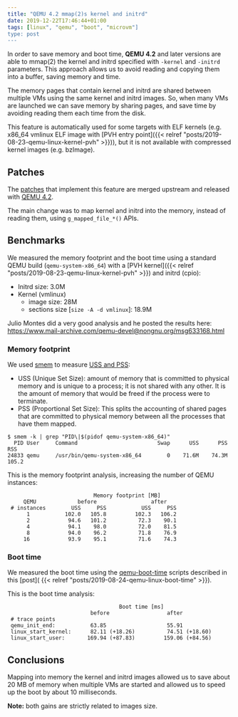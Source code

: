 ```yaml
---
title: "QEMU 4.2 mmap(2)s kernel and initrd"
date: 2019-12-22T17:46:44+01:00
tags: [linux", "qemu", "boot", "microvm"]
type: post
---
```


In order to save memory and boot time, **QEMU 4.2** and later versions are able to
mmap(2) the kernel and initrd specified with `-kernel` and `-initrd` parameters.
This approach allows us to avoid reading and copying them into a buffer,
saving memory and time.

The memory pages that contain kernel and initrd are shared between
multiple VMs using the same kernel and initrd images.
So, when many VMs are launched we can save memory by sharing pages, and save
time by avoiding reading them each time from the disk.

<!--more-->

This feature is automatically used for some targets with ELF kernels
(e.g. x86\_64 vmlinux ELF image with
[PVH entry point]({{< relref "posts/2019-08-23-qemu-linux-kernel-pvh" >}})),
but it is not available with compressed kernel images (e.g. bzImage).

## Patches

The
[patches](https://patchew.org/QEMU/20190724143105.307042-1-sgarzare@redhat.com/)
that implement this feature are merged upstream and released with
[QEMU 4.2](https://wiki.qemu.org/ChangeLog/4.2#Miscellaneous).

The main change was to map kernel and initrd into the memory, instead of
reading them, using `g_mapped_file_*()` APIs.

## Benchmarks
We measured the memory footprint and the boot time using a standard QEMU
build (`qemu-system-x86_64`) with a
[PVH kernel]({{< relref "posts/2019-08-23-qemu-linux-kernel-pvh" >}})
and initrd (cpio):

* Initrd size: 3.0M
* Kernel (vmlinux)
  * image size: 28M
  * sections size [`size -A -d vmlinux`]:  18.9M

Julio Montes did a very good analysis and he posted the results here:
https://www.mail-archive.com/qemu-devel@nongnu.org/msg633168.html

### Memory footprint
We used [smem](https://www.selenic.com/smem/) to measure
[USS and PSS](https://www.golinuxcloud.com/check-memory-usage-per-process-linux/):

* USS (Unique Set Size): amount of memory that is committed to physical memory
  and is unique to a process; it is not shared with any other. It is the
  amount of memory that would be freed if the process were to terminate.
* PSS (Proportional Set Size): This splits the accounting of shared pages that
  are committed to physical memory between all the processes that have them
  mapped.

```shell
$ smem -k | grep "PID\|$(pidof qemu-system-x86_64)"
  PID User     Command                         Swap      USS      PSS      RSS
24833 qemu     /usr/bin/qemu-system-x86_64        0    71.6M    74.3M    105.2
```

This is the memory footprint analysis, increasing the number of QEMU instances:
```shell
                           Memory footprint [MB]
     QEMU             before                 after
 # instances        USS     PSS           USS     PSS
      1           102.0   105.8         102.3   106.2
      2            94.6   101.2          72.3    90.1
      4            94.1    98.0          72.0    81.5
      8            94.0    96.2          71.8    76.9
     16            93.9    95.1          71.6    74.3
```

### Boot time
We measured the boot time using the
[qemu-boot-time](https://github.com/stefano-garzarella/qemu-boot-time)
scripts described in this
[post]( {{< relref "posts/2019-08-24-qemu-linux-boot-time" >}}).

This is the boot time analysis:
```shell
                                   Boot time [ms]
                          before                  after
 # trace points
 qemu_init_end:           63.85                   55.91
 linux_start_kernel:      82.11 (+18.26)          74.51 (+18.60)
 linux_start_user:       169.94 (+87.83)         159.06 (+84.56)
```

## Conclusions
Mapping into memory the kernel and initrd images allowed us to save about 20 MB
of memory when multiple VMs are started and allowed us to speed up the boot by
about 10 milliseconds.

**Note:** both gains are strictly related to images size.
